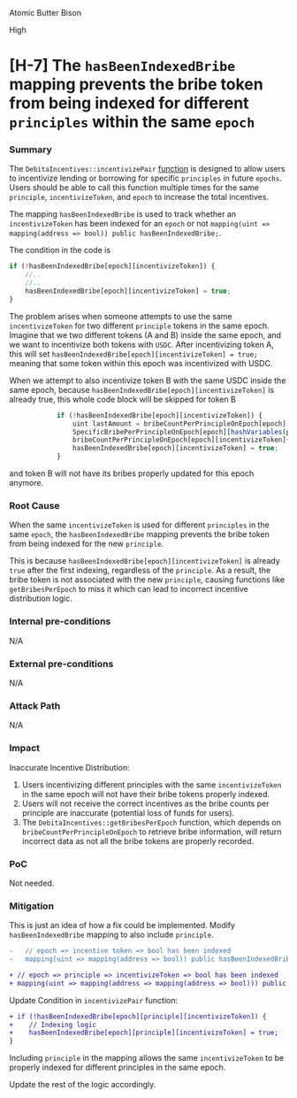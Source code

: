 Atomic Butter Bison

High

# [H-7] The `hasBeenIndexedBribe` mapping prevents the bribe token from being indexed for different `principles` within the same `epoch`

### Summary

The `DebitaIncentives::incentivizePair` [function](https://github.com/sherlock-audit/2024-11-debita-finance-v3/blob/main/Debita-V3-Contracts/contracts/DebitaIncentives.sol#L225) is designed to allow users to incentivize lending or borrowing for specific `principles` in future `epochs`. Users should be able to call this function multiple times for the same `principle`, `incentivizeToken`, and `epoch` to increase the total incentives.

The mapping `hasBeenIndexedBribe` is used to track whether an `incentivizeToken` has been indexed for an `epoch` or not `mapping(uint => mapping(address => bool)) public hasBeenIndexedBribe;`.

The condition in the code is
```javascript
if (!hasBeenIndexedBribe[epoch][incentivizeToken]) {
    //..
    //..
    hasBeenIndexedBribe[epoch][incentivizeToken] = true;
}
```

The problem arises when someone attempts to use the same `incentivizeToken` for two different `principle` tokens in the same epoch. Imagine that we two different tokens (A and B) inside the same epoch, and we want to incentivize both tokens with `USDC`. After incentivizing token A, this will set `hasBeenIndexedBribe[epoch][incentivizeToken] = true;` meaning that some token within this epoch was incentivized with USDC.

When we attempt to also incentivize token B with the same USDC inside the same epoch, because `hasBeenIndexedBribe[epoch][incentivizeToken]` is already true, this whole code block will be skipped for token B

```javascript
            if (!hasBeenIndexedBribe[epoch][incentivizeToken]) {
                uint lastAmount = bribeCountPerPrincipleOnEpoch[epoch][principle];
                SpecificBribePerPrincipleOnEpoch[epoch][hashVariables(principle, lastAmount)] = incentivizeToken;
                bribeCountPerPrincipleOnEpoch[epoch][incentivizeToken]++;
                hasBeenIndexedBribe[epoch][incentivizeToken] = true;
            }
```

and token B will not have its bribes properly updated for this epoch anymore.

### Root Cause

When the same `incentivizeToken` is used for different `principles` in the same `epoch`, the `hasBeenIndexedBribe` mapping prevents the bribe token from being indexed for the new `principle`.

This is because `hasBeenIndexedBribe[epoch][incentivizeToken]` is already `true` after the first indexing, regardless of the `principle`. As a result, the bribe token is not associated with the new `principle`, causing functions like `getBribesPerEpoch` to miss it which can lead to incorrect incentive distribution logic.

### Internal pre-conditions

N/A

### External pre-conditions

N/A

### Attack Path

N/A

### Impact

Inaccurate Incentive Distribution:

1. Users incentivizing different principles with the same `incentivizeToken` in the same epoch will not have their bribe tokens properly indexed.
2. Users will not receive the correct incentives as the bribe counts per principle are inaccurate (potential loss of funds for users). 
3. The `DebitaIncentives::getBribesPerEpoch` function, which depends on `bribeCountPerPrincipleOnEpoch` to retrieve bribe information, will return incorrect data as not all the bribe tokens are properly recorded.

### PoC

Not needed.

### Mitigation

This is just an idea of how a fix could be implemented.
Modify `hasBeenIndexedBribe` mapping to also include `principle`.

```diff
-   // epoch => incentive token => bool has been indexed
-   mapping(uint => mapping(address => bool)) public hasBeenIndexedBribe;

+ // epoch => principle => incentivizeToken => bool has been indexed
+ mapping(uint => mapping(address => mapping(address => bool))) public hasBeenIndexedBribe;
```

Update Condition in `incentivizePair` function:

```diff
+ if (!hasBeenIndexedBribe[epoch][principle][incentivizeToken]) {
+    // Indexing logic
+    hasBeenIndexedBribe[epoch][principle][incentivizeToken] = true;
}
```
Including `principle` in the mapping allows the same `incentivizeToken` to be properly indexed for different principles in the same epoch.

Update the rest of the logic accordingly.